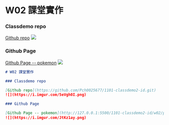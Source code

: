 # W02 課堂實作

### Classdemo repo

[Github repo](https://github.com/Pch0025677/1101-classdemo2-id.git)
![](https://i.imgur.com/5eVgh0I.png)

### Github Page

[Github Page -- pokemon](http://127.0.0.1:5500/1101-classdemo2-id/w02/pokemon.html)
![](https://i.imgur.com/JtKz1ay.png)

```markdown
# W02 課堂實作

### Classdemo repo

[Github repo](https://github.com/Pch0025677/1101-classdemo2-id.git)
![](https://i.imgur.com/5eVgh0I.png)

### Github Page

[Github Page -- pokemon](http://127.0.0.1:5500/1101-classdemo2-id/w02/pokemon.html)
![](https://i.imgur.com/JtKz1ay.png)
```
